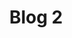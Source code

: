 ---
layout: layouts/post.njk
permalink: '/ Blog2'
title: Blog 2
anchor: Learn More
imageSrc: "https://images.pexels.com/photos/733856/pexels-photo-733856.jpeg?auto=compress&cs=tinysrgb&w=1260&h=750&dpr=1"
tag: post
---
